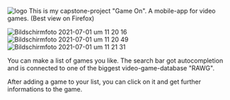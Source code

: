 
![logo](https://user-images.githubusercontent.com/82399378/124252248-0b04bf00-db27-11eb-8d79-1e2978a7908c.png)
This is my capstone-project "Game On". A mobile-app for video games.
(Best view on Firefox)

![Bildschirmfoto 2021-07-01 um 11 20 16](https://user-images.githubusercontent.com/82399378/124102225-759ef780-da60-11eb-9ca1-b5aa7de601ce.png) ![Bildschirmfoto 2021-07-01 um 11 20 49](https://user-images.githubusercontent.com/82399378/124102249-79cb1500-da60-11eb-9183-992c77b45ec1.png) ![Bildschirmfoto 2021-07-01 um 11 21 31](https://user-images.githubusercontent.com/82399378/124102252-7a63ab80-da60-11eb-9715-671258f8f33f.png)

You can make a list of games you like. The search bar got autocompletion and is connected to one of the biggest video-game-database "RAWG".

After adding a game to your list, you can click on it and get further informations to the game.
